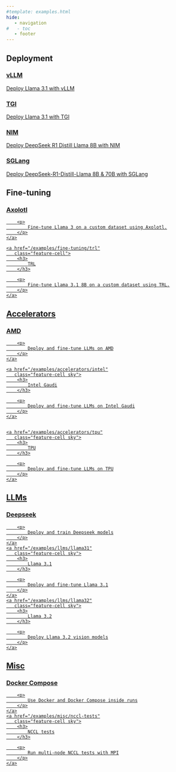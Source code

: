 ```yaml
---
#template: examples.html
hide:
   - navigation
#   - toc
   - footer
---
```


<style>
.md-main .md-main__inner.md-grid {
    flex-direction: row-reverse;
}
</style>

## Deployment
<div class="tx-landing__highlights_grid">
    <a href="/examples/deployment/vllm" 
       class="feature-cell">
       <h3>
           vLLM
       </h3>
       <p>
            Deploy Llama 3.1 with vLLM
        </p>
    </a>
    <a href="/examples/deployment/tgi" 
       class="feature-cell">
       <h3>
           TGI
       </h3>
       <p>
            Deploy Llama 3.1 with TGI
        </p>
    </a>
    <a href="/examples/deployment/nim" 
       class="feature-cell">
       <h3>
           NIM
       </h3>
       <p>
            Deploy DeepSeek R1 Distill Llama 8B with NIM
        </p>
    </a>
    <a href="/examples/deployment/sglang" 
       class="feature-cell">
       <h3>
           SGLang
       </h3>
       <p>
           Deploy DeepSeek-R1-Distill-Llama 8B & 70B with SGLang
      </p>
    </a>
</div>

## Fine-tuning

<div class="tx-landing__highlights_grid">
    <a href="/examples/fine-tuning/axolotl"
       class="feature-cell">
        <h3>
            Axolotl
        </h3>

        <p>
            Fine-tune Llama 3 on a custom dataset using Axolotl.
        </p>
    </a>

    <a href="/examples/fine-tuning/trl"
       class="feature-cell">
        <h3>
            TRL
        </h3>

        <p>
            Fine-tune Llama 3.1 8B on a custom dataset using TRL.
        </p>
    </a>
</div>

## Accelerators

<div class="tx-landing__highlights_grid">
    <a href="/examples/accelerators/amd"
       class="feature-cell sky">
        <h3>
            AMD
        </h3>

        <p>
            Deploy and fine-tune LLMs on AMD
        </p>
    </a>

    <a href="/examples/accelerators/intel"
       class="feature-cell sky">
        <h3>
            Intel Gaudi
        </h3>

        <p>
            Deploy and fine-tune LLMs on Intel Gaudi
        </p>
    </a>


    <a href="/examples/accelerators/tpu"
       class="feature-cell sky">
        <h3>
            TPU
        </h3>

        <p>
            Deploy and fine-tune LLMs on TPU
        </p>
    </a>
</div>

## LLMs

<div class="tx-landing__highlights_grid">
    <a href="/examples/llms/deepseek"
       class="feature-cell sky">
        <h3>
            Deepseek
        </h3>

        <p>
            Deploy and train Deepseek models
        </p>
    </a>
    <a href="/examples/llms/llama31"
       class="feature-cell sky">
        <h3>
            Llama 3.1
        </h3>

        <p>
            Deploy and fine-tune Llama 3.1
        </p>
    </a>
    <a href="/examples/llms/llama32"
       class="feature-cell sky">
        <h3>
            Llama 3.2
        </h3>

        <p>
            Deploy Llama 3.2 vision models
        </p>
    </a>
</div>

## Misc

<div class="tx-landing__highlights_grid">
    <a href="/examples/misc/docker-compose"
       class="feature-cell sky">
        <h3>
            Docker Compose
        </h3>

        <p>
            Use Docker and Docker Compose inside runs
        </p>
    </a>
    <a href="/examples/misc/nccl-tests"
       class="feature-cell sky">
        <h3>
            NCCL tests
        </h3>

        <p>
            Run multi-node NCCL tests with MPI
        </p>
    </a>
</div>

